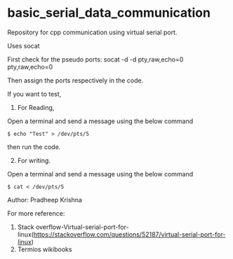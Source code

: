 # basic_serial_data_communication

Repository for cpp communication using virtual serial port. 

Uses socat

First check for the pseudo ports:
socat -d -d pty,raw,echo=0 pty,raw,echo=0

Then assign the ports respectively in the code. 

If you want to test, 

1. For Reading, 

Open a terminal and send a message using the below command 

	$ echo "Test" > /dev/pts/5

then run the code.

2. For writing. 

Open a terminal and send a message using the below command 

	$ cat < /dev/pts/5

Author: Pradheep Krishna

For more reference:
1. Stack overflow-Virtual-serial-port-for-linux(https://stackoverflow.com/questions/52187/virtual-serial-port-for-linux)
2. Termios wikibooks
